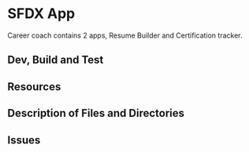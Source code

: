 # SFDX  App
Career coach contains 2 apps, Resume Builder and Certification tracker. 

## Dev, Build and Test


## Resources


## Description of Files and Directories


## Issues


